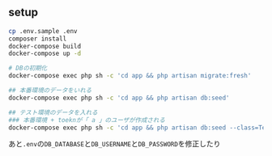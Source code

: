 ## setup
```sh
cp .env.sample .env
composer install
docker-compose build
docker-compose up -d

# DBの初期化
docker-compose exec php sh -c 'cd app && php artisan migrate:fresh'

## 本番環境のデータをいれる
docker-compose exec php sh -c 'cd app && php artisan db:seed'

## テスト環境のデータを入れる
### 本番環境 + toeknが「 a 」のユーザが作成される
docker-compose exec php sh -c 'cd app && php artisan db:seed --class=TestSeeder'
```

あと`.env`の`DB_DATABASE`と`DB_USERNAME`と`DB_PASSWORD`を修正したり
